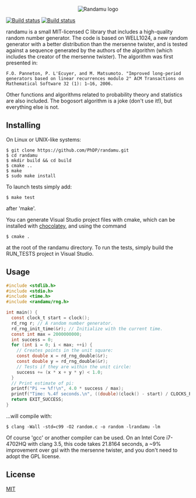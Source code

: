<p align='center'>
  <img src='http://phdp.github.io/images/randamu.png' alt='Randamu logo'/>
</p>

[![Build status](https://travis-ci.org/PhDP/randamu.svg?branch=master)](https://travis-ci.org/PhDP/randamu)
[![Build status](https://ci.appveyor.com/api/projects/status/9nqqxwsbdufa2wfj)](https://ci.appveyor.com/project/PhilippeDesjardinsProulx/randamu-855)

randamu is a small MIT-licensed C library that includes a high-quality random
number generator. The code is based on WELL1024, a new random generator with a
better distribution than the mersenne twister, and is tested against a sequence
generated by the authors of the algorithm (which includes the creator of the
mersenne twister). The algorithm was first presented in:

    F.O. Panneton, P. L'Ecuyer, and M. Matsumoto. "Improved long-period
    generators based on linear recurrences modulo 2" ACM Transactions on
    Mathematical Software 32 (1): 1–16, 2006.

Other functions and algorithms related to probability theory and statistics are
also included. The bogosort algorithm is a joke (don't use it!), but everything
else is not.

Installing
----------
On Linux or UNIX-like systems:

    $ git clone https://github.com/PhDP/randamu.git
    $ cd randamu
    $ mkdir build && cd build
    $ cmake ..
    $ make
    $ sudo make install

To launch tests simply add:

    $ make test

after 'make'.

You can generate Visual Studio project files with cmake, which can
be installed with [chocolatey](https://chocolatey.org/), and using the
command

    $ cmake .

at the root of the randamu directory. To run the tests, simply build
the RUN_TESTS project in Visual Studio.

Usage
-----

``` C
#include <stdlib.h>
#include <stdio.h>
#include <time.h>
#include <randamu/rng.h>

int main() {
  const clock_t start = clock();
  rd_rng r; // A random number generator.
  rd_rng_init_time(&r); // Initialize with the current time.
  const int max = 2000000000;
  int success = 0;
  for (int i = 0; i < max; ++i) {
    // Creates points in the unit square:
    const double x = rd_rng_double(&r);
    const double y = rd_rng_double(&r);
    // Tests if they are within the unit circle:
    success += (x * x + y * y) < 1.0;
  }
  // Print estimate of pi:
  printf("Pi ~= %f!\n", 4.0 * success / max);
  printf("Time: %.4f seconds.\n", ((double)(clock() - start) / CLOCKS_PER_SEC));
  return EXIT_SUCCESS;
}
```

...will compile with:

    $ clang -Wall -std=c99 -O2 random.c -o random -lrandamu -lm

Of course 'gcc' or another compiler can be used. On an Intel Core i7-4702HQ
with clang 3.5, this code takes 21.8164 seconds, a ~9% improvement over gsl
with the mersenne twister, and you don't need to adopt the GPL license.

License
-------
[MIT](http://opensource.org/licenses/MIT)

